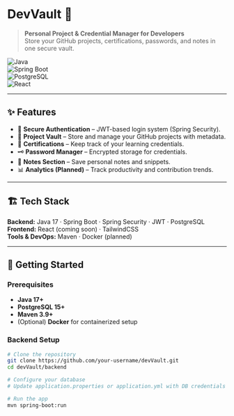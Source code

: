 # DevVault 🔐

> **Personal Project & Credential Manager for Developers**  
> Store your GitHub projects, certifications, passwords, and notes in one secure vault.  

![Java](https://img.shields.io/badge/Java-17-orange?style=for-the-badge&logo=openjdk)  
![Spring Boot](https://img.shields.io/badge/Spring_Boot-3.x-brightgreen?style=for-the-badge&logo=springboot)  
![PostgreSQL](https://img.shields.io/badge/PostgreSQL-15-blue?style=for-the-badge&logo=postgresql)  
![React](https://img.shields.io/badge/React-18-61dafb?style=for-the-badge&logo=react)  

---

## ✨ Features

- 🔑 **Secure Authentication** – JWT-based login system (Spring Security).  
- 📂 **Project Vault** – Store and manage your GitHub projects with metadata.  
- 📜 **Certifications** – Keep track of your learning credentials.  
- 🗝 **Password Manager** – Encrypted storage for credentials.  
- 📝 **Notes Section** – Save personal notes and snippets.  
- 📊 **Analytics (Planned)** – Track productivity and contribution trends.  

---

## 🏗 Tech Stack

**Backend:** Java 17 · Spring Boot · Spring Security · JWT · PostgreSQL  
**Frontend:** React (coming soon) · TailwindCSS  
**Tools & DevOps:** Maven · Docker (planned)  

---

## 🚀 Getting Started

### Prerequisites
- **Java 17+**  
- **PostgreSQL 15+**  
- **Maven 3.9+**  
- (Optional) **Docker** for containerized setup  

### Backend Setup
```bash
# Clone the repository
git clone https://github.com/your-username/devVault.git
cd devVault/backend

# Configure your database
# Update application.properties or application.yml with DB credentials

# Run the app
mvn spring-boot:run
